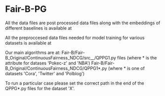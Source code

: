 # Fair-B-PG

All the data files are post processed data files along with the embeddings of different baselines is available at

All the preproccesed data files needed for model training for various datasets is available at 

Our main algorithms are at:
Fair-B/Fair-B_Original/ContinuousFairness_NDCG/src_*_*/QPPG1.py files (where * is the attribute for datases 'Pokec-z' and 'NBA')
Fair-B/Fair-B_Original/ContinuousFairness_NDCG/QPPG1*.py (where * is one of datasets 'Cora', 'Twitter' and 'Polblog')

To run a particular case please set the correct path in the end of the QPPG*.py files for the dataset 'X'.
